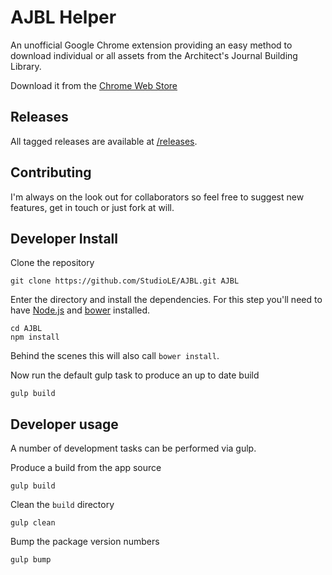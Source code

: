 # AJBL Helper

An unofficial Google Chrome extension providing an easy method to download individual or all assets from the Architect's Journal Building Library.

Download it from the [Chrome Web Store](https://chrome.google.com/webstore/detail/ajbl-helper/goboogobmejimdndakiighpigelfbkki)

## Releases

All tagged releases are available at [/releases](https://github.com/StudioLE/AJBL/releases).

## Contributing

I'm always on the look out for collaborators so feel free to suggest new features, get in touch or just fork at will.

## Developer Install

Clone the repository

```
git clone https://github.com/StudioLE/AJBL.git AJBL
```

Enter the directory and install the dependencies. For this step you'll need to have [Node.js](https://nodejs.org/) and [bower](http://bower.io/) installed.

```
cd AJBL
npm install
```

Behind the scenes this will also call `bower install`.

Now run the default gulp task to produce an up to date build

```
gulp build
```

## Developer usage

A number of development tasks can be performed via gulp.

Produce a build from the app source
```
gulp build
```
Clean the `build` directory 
```
gulp clean
```
Bump the package version numbers
```
gulp bump
```
